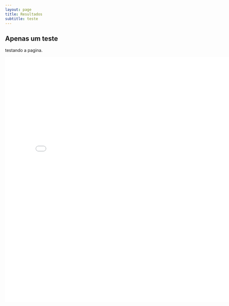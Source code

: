 ```yaml
---
layout: page
title: Resultados
subtitle: teste
---
```

## Apenas um teste
testando a pagina.
<p align="center">
  <embed src="pdfs/relatorio.pdf" type="application/pdf" width="800" height="800"/>
</p>
